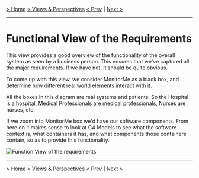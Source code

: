 [> Home](../../README.md)    [> Views & Perspectives](../README.md)
[< Prev](../README.md)  |  [Next >](../EventStorming/README.md)

---

# Functional View of the Requirements

This view provides a good overview of the functionality of the overall system as seen by a business person. This ensures that we've captured all the major requirements. If we have not, it should be quite obvious.

To come up with this view, we consider MonitorMe as a black box, and determine how different real world elements interact with it.

All the boxes in this diagram are real systems and patients. So the Hospital is a hospital, Medical Professionals are medical professionals, Nurses are nurses, etc.

If we zoom into MonitorMe box we'd have our software components. From here on it makes sense to look at C4 Models to see what the software context is, what containers it has,  and what components those containers contain, so as to provide this functionality. 

![Function View of the requirements](../../assets/diagrams/FunctionalView.png)

---

[> Home](../../README.md)    [> Views & Perspectives](../README.md)
[< Prev](../README.md)  |  [Next >](../EventStorming/README.md)